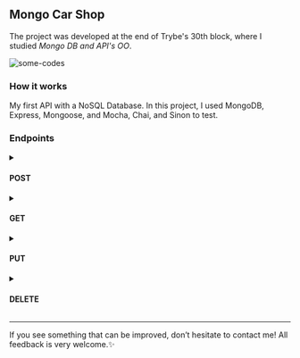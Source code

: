 ## Mongo Car Shop

The project was developed at the end of Trybe's 30th block, where I studied _Mongo DB and API's OO_.

![some-codes]()

### How it works

My first API with a NoSQL Database. In this project, I used MongoDB, Express, Mongoose, and Mocha, Chai, and Sinon to test.

### Endpoints

<details>
<summary><h4>POST</h4></summary>

- **`/cars`**: to create a new car.
	- requisition body model:
```json
{
  "model": "Marea",
  "year": 2002,
  "color": "Black",
  "status": true,
  "buyValue": 15.990,
  "doorsQty": 4,
  "seatsQty": 5
}
```
- **`/motorcycles`**: to create a new motorcycle.
	- requisition body model:
```json
{
  "model": "Honda Cb 600f Hornet",
  "year": 2005,
  "color": "Yellow",
  "status": true,
  "buyValue": 30.000,
  "category": "Street",
  "engineCapacity": 600
}
```
</details>

<details>
<summary><h4>GET</h4></summary>

- **`/cars`**: to list all cars.
- **`/cars/:id`**: to find a car by its id.
- **`/motorcycles`**: to list all motorcycles.
- **`/motorcycles/:id`**: to find a motorcycle by its id.
</details>

<details>
<summary><h4>PUT</h4></summary>

- **`/cars/:id`**: to create update a car.
	- requisition body model:
```json
{
  "model": "Marea",
  "year": 1992,
  "color": "Red",
  "status": true,
  "buyValue": 12.000,
  "doorsQty": 2,
  "seatsQty": 5
}
```
- **`/motorcycles/:id`**: to create update a motorcycle.
	- requisition body model:
```json
{
  "model": "Honda Cb 600f Hornet",
  "year": 2014,
  "color": "Red",
  "status": true,
  "buyValue": 45.000,
  "category": "Street",
  "engineCapacity": 600
}
```
</details>

<details>
<summary><h4>DELETE</h4></summary>

- **`/cars/:id`**: to delete a car by its id.
- **`/motorcycles/:id`**: to delete a motorcycle by its id.
</details>

----------

If you see something that can be improved, don’t hesitate to contact me! All feedback is very welcome.✨